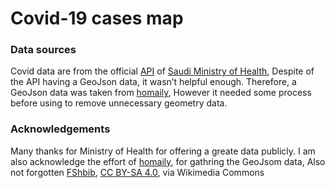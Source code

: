 # Covid-19 cases map

### Data sources
Covid data are from the official [API](https://covid19.moh.gov.sa/) of [Saudi Ministry of Health](https://moh.gov.sa), Despite of the API having a GeoJson data, it wasn’t helpful enough. Therefore, a GeoJson data was taken from [homaily](https://github.com/homaily/Saudi-Arabia-Regions-Cities-and-Districts), However it needed some process before using to remove unnecessary geometry data.  

### Acknowledgements
Many thanks for Ministry of Health for offering a greate data publicly. I am also acknowledge the effort of [homaily](https://github.com/homaily), for gathring the GeoJsom data, Also not forgotten [FShbib](https://commons.wikimedia.org/wiki/File:Regions_of_Saudi_Arabia_-_Main.svg), [CC BY-SA 4.0](https://creativecommons.org/licenses/by-sa/4.0), via Wikimedia Commons

